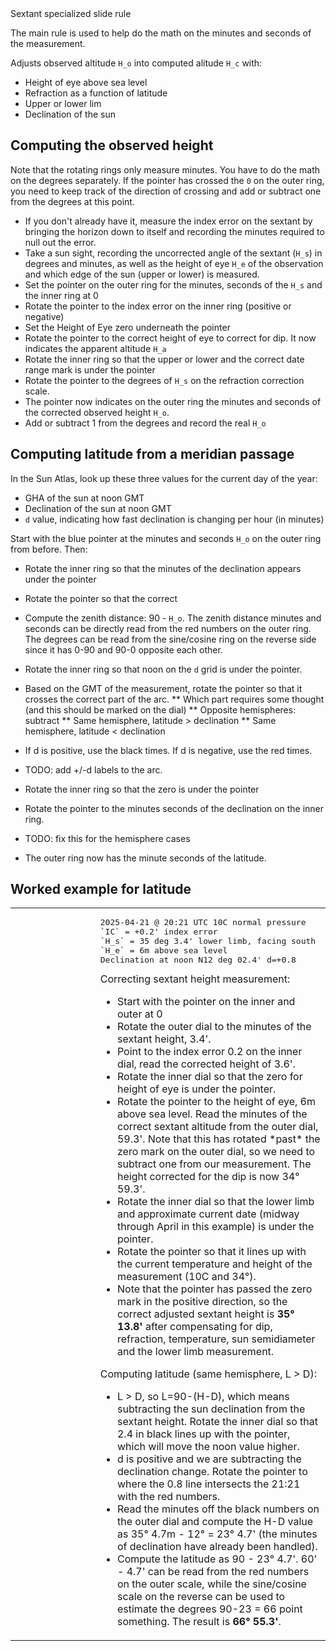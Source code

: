 <!doctype html><meta charset=utf-8><title>shortest html5</title>
<body>
 Sextant specialized  slide rule

The main rule is used to help do the math on the minutes and seconds
of the measurement.

Adjusts observed altitude `H_o` into computed alitude `H_c` with:
* Height of eye above sea level
* Refraction as a function of latitude
* Upper or lower lim
* Declination of the sun


## Computing the observed height

Note that the rotating rings only measure minutes. You have
to do the math on the degrees separately.  If the pointer has crossed
the `0` on the outer ring, you need to keep track of the direction of
crossing and add or subtract one from the degrees at this point.

* If you don't already have it, measure the index error on the sextant by bringing the horizon down to itself and recording the minutes required to null out the error.
* Take a sun sight,  recording the uncorrected angle of the sextant (`H_s`) in degrees and minutes, as well as the height of eye `H_e` of the observation and which edge of the sun (upper or lower) is measured.
* Set the pointer on the outer ring for the minutes, seconds of the `H_s` and the inner ring at 0
* Rotate the pointer to the index error on the inner ring (positive or negative)
* Set the Height of Eye zero underneath the pointer
* Rotate the pointer to the correct height of eye to correct for dip. It now indicates the apparent altitude `H_a`
* Rotate the inner ring so that the upper or lower and the correct date range mark is under the pointer
* Rotate the pointer to the degrees of `H_s` on the refraction correction scale.
* The pointer now indicates on the outer ring the minutes and seconds of the corrected observed height `H_o`.
* Add or subtract 1 from the degrees and record the real `H_o`

## Computing latitude from a meridian passage

In the Sun Atlas, look up these three values for the current day of the year:

* GHA of the sun at noon GMT
* Declination of the sun at noon GMT
* `d` value, indicating how fast declination is changing per hour (in minutes)

Start with the blue pointer at the minutes and seconds `H_o` on the outer ring from before.  Then:

* Rotate the inner ring so that the minutes of the declination appears under the pointer

* Rotate the pointer so that the correct
* Compute the zenith distance: 90 - `H_o`.  The zenith distance minutes and seconds can be directly read from the red numbers on the outer ring.  The degrees can be read from the sine/cosine ring on the reverse side since it has 0-90 and 90-0 opposite each other.
* Rotate the inner ring so that noon on the `d` grid is under the pointer.
* Based on the GMT of the measurement, rotate the pointer so that it crosses
the correct part of the arc.
** Which part requires some thought (and this should be marked on the dial)
** Opposite hemispheres: subtract
** Same hemisphere, latitude > declination
** Same hemisphere, latitude < declination
* If d is positive, use the black times.  If d is negative, use the red times.
* TODO: add +/-d labels to the arc.
* Rotate the inner ring so that the zero is under the pointer
* Rotate the pointer to the minutes seconds of the declination on the inner
ring.
* TODO: fix this for the hemisphere cases
* The outer ring now has the minute seconds of the latitude.

## Worked example for latitude


<script>
var inner = 0;
var outer = 0;
var pointer = 0;
function set_rule(p,i,o) {
	var sliderule = document.getElementById("sliderule").contentDocument;
	inner = i;
	outer = o;
	pointer = p;
	sliderule.getElementById("pointer").style.transitionDuration = '2s';
	sliderule.getElementById("inner").style.transitionDuration = '2s';
	sliderule.getElementById("outer").style.transitionDuration = '2s';
	sliderule.getElementById("inner").setAttribute("transform","rotate(" + -i*6 + ")");
	sliderule.getElementById("outer").setAttribute("transform","rotate(" + -o*6 + ")");
	sliderule.getElementById("pointer").setAttribute("transform","rotate(" + p*6 + ")");
}
set_rule(0,0,0);
</script>

<table>
<tr>
<td width="60%"><object id="sliderule" data="rule.svg" width="100%"></object></td>
<td>
<pre>
2025-04-21 @ 20:21 UTC 10C normal pressure
`IC` = +0.2' index error
`H_s` = 35 deg 3.4' lower limb, facing south 
`H_e` = 6m above sea level
Declination at noon N12 deg 02.4' d=+0.8
</pre>
Correcting sextant height measurement:
<ul>
<li onclick="set_rule(0,0,0)">Start with the pointer on the inner and outer at 0
<li onclick="set_rule(0,0,3.4)">Rotate the outer dial to the minutes of the sextant height, 3.4'.
<li onclick="set_rule(0.2,0,3.4)">Point to the index error 0.2 on the inner dial, read the corrected height of 3.6'.
<li onclick="set_rule(0.0,40.0,3.6)"> Rotate the inner dial so that the zero for height of eye is under the pointer.
<li onclick="set_rule(-4.3,40.0,3.6)">Rotate the pointer to the height of eye, 6m above sea level. Read the minutes of the correct sextant altitude from the outer dial, 59.3'.  Note that
this has rotated *past* the zero mark on the outer dial, so we need to subtract one from
our measurement.  The height corrected for the dip is now 34&deg; 59.3'.
<li onclick="set_rule(0.0,14.0,-0.7)">Rotate the inner dial so that the lower limb and approximate current date (midway through April in this example) is under the pointer.
<li onclick="set_rule(14.5,14.0,-0.7)">Rotate the pointer so that it lines up with the current temperature and height of the measurement (10C and 34&deg;).
<li onclick="set_rule(0, 28.5, 13.8)">Note that the pointer has passed the zero mark in the positive direction, so the correct adjusted sextant height is <b>35&deg; 13.8'</b> after compensating for dip, refraction, temperature, sun semidiameter and the lower limb measurement.
</ul>
Computing latitude (same hemisphere, L > D):
<ul>
<li onclick="set_rule(0.0,2.4,13.8)"/>L > D, so L=90-(H-D), which means subtracting the sun declination from the sextant height.  Rotate the inner dial so that 2.4 in black lines up with the pointer, which will move the noon value higher.
<li onclick="set_rule(-6.7-2.4,2.4,13.8)"/>d is positive and we are subtracting the declination change. Rotate the pointer to where the 0.8 line intersects the 21:21 with the red numbers.
<li onclick="set_rule(0,-6.7, 4.7)"/>Read the minutes off the black numbers on the outer dial and compute the H-D value as 35&deg; 4.7m - 12&deg; = 23&deg; 4.7' (the minutes of declination have already been handled).
<li>Compute the latitude as 90 - 23&deg; 4.7'. 60' - 4.7' can be read from the red numbers on the outer scale, while the sine/cosine scale on the reverse can be used to estimate the degrees 90-23 = 66 point something.  The result is <b>66&deg; 55.3'</b>.
</ul>
</tr>
</table>




